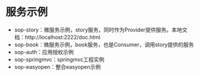 # 服务示例

- sop-story：微服务示例，story服务，同时作为Provider提供服务。本地文档：http://localhost:2222/doc.html
- sop-book：微服务示例，book服务，也是Consumer，调用story提供的服务
- sop-auth：应用授权示例
- sop-springmvc：springmvc工程实例
- sop-easyopen：整合easyopen示例
